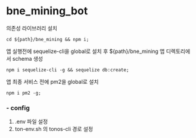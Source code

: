 # bne_mining_bot

의존성 라이브러리 설치

```
cd ${path}/bne_mining && npm i;
```

앱 실행전에 sequelize-cli을 global로 설치 후
${path}/bne_mining 앱 디렉토리에서 schema 생성

```
npm i sequelize-cli -g && sequelize db:create;
```

앱 최종 서비스 전에 pm2을 global로 설치

```
npm i pm2 -g;
```

### - config

1. .env 파일 설정
2. ton-env.sh 의 tonos-cli 경로 설정

